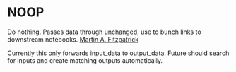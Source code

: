 NOOP
====

Do nothing. Passes data through unchanged, use to bunch links to downstream notebooks.
[Martin A. Fitzpatrick][]

Currently this only forwards input_data to output_data. Future should search for inputs and create matching outputs automatically.

  [Martin A. Fitzpatrick]: http://martinfitzpatrick.name/